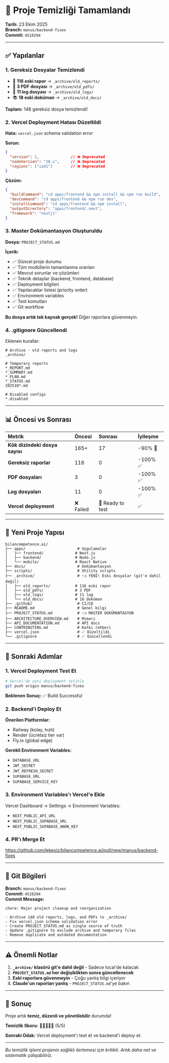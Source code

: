 # 🧹 Proje Temizliği Tamamlandı

**Tarih:** 23 Ekim 2025  
**Branch:** `manus/backend-fixes`  
**Commit:** `4510294`

---

## ✅ Yapılanlar

### 1. **Gereksiz Dosyalar Temizlendi**
- 📁 **116 eski rapor** → `_archive/old_reports/`
- 📄 **3 PDF dosyası** → `_archive/old_pdfs/`
- 📝 **11 log dosyası** → `_archive/old_logs/`
- 📚 **18 eski doküman** → `_archive/old_docs/`

**Toplam:** 148 gereksiz dosya temizlendi!

### 2. **Vercel Deployment Hatası Düzeltildi**
**Hata:** `vercel.json` schema validation error

**Sorun:**
```json
{
  "version": 2,              // ❌ Deprecated
  "nodeVersion": "20.x",     // ❌ Deprecated
  "regions": ["iad1"]        // ❌ Deprecated
}
```

**Çözüm:**
```json
{
  "buildCommand": "cd apps/frontend && npm install && npm run build",
  "devCommand": "cd apps/frontend && npm run dev",
  "installCommand": "cd apps/frontend && npm install",
  "outputDirectory": "apps/frontend/.next",
  "framework": "nextjs"
}
```

### 3. **Master Dokümantasyon Oluşturuldu**
**Dosya:** `PROJECT_STATUS.md`

**İçerik:**
- ✅ Güncel proje durumu
- ✅ Tüm modüllerin tamamlanma oranları
- ✅ Mevcut sorunlar ve çözümleri
- ✅ Teknik detaylar (backend, frontend, database)
- ✅ Deployment bilgileri
- ✅ Yapılacaklar listesi (priority order)
- ✅ Environment variables
- ✅ Test komutları
- ✅ Git workflow

**Bu dosya artık tek kaynak gerçek!** Diğer raporlara güvenmeyin.

### 4. **.gitignore Güncellendi**
Eklenen kurallar:
```gitignore
# Archive - old reports and logs
_archive/

# Temporary reports
*_REPORT.md
*_SUMMARY.md
*_PLAN.md
*_STATUS.md
202510*.md

# Disabled configs
*.disabled
```

---

## 📊 Öncesi vs Sonrası

| Metrik | Öncesi | Sonrası | İyileşme |
|:-------|:-------|:--------|:---------|
| **Kök dizindeki dosya sayısı** | 165+ | 17 | -90% 🎉 |
| **Gereksiz raporlar** | 116 | 0 | -100% ✅ |
| **PDF dosyaları** | 3 | 0 | -100% ✅ |
| **Log dosyaları** | 11 | 0 | -100% ✅ |
| **Vercel deployment** | ❌ Failed | 🔄 Ready to test | ✅ |

---

## 📁 Yeni Proje Yapısı

```
bilancompetence.ai/
├── apps/                       # Uygulamalar
│   ├── frontend/              # Next.js
│   ├── backend/               # Node.js
│   └── mobile/                # React Native
├── docs/                       # Dokümantasyon
├── scripts/                    # Utility scripts
├── _archive/                   # 👈 YENİ! Eski dosyalar (git'e dahil değil)
│   ├── old_reports/           # 116 eski rapor
│   ├── old_pdfs/              # 3 PDF
│   ├── old_logs/              # 11 log
│   └── old_docs/              # 18 doküman
├── .github/                    # CI/CD
├── README.md                   # Genel bilgi
├── PROJECT_STATUS.md           # 👈 MASTER DOKÜMANTASYON
├── ARCHITECTURE_OVERVIEW.md    # Mimari
├── API_DOCUMENTATION.md        # API docs
├── CONTRIBUTING.md             # Katkı rehberi
├── vercel.json                 # ✅ Düzeltildi
└── .gitignore                  # ✅ Güncellendi
```

---

## 🚀 Sonraki Adımlar

### 1. **Vercel Deployment Test Et**
```bash
# Vercel'de yeni deployment tetikle
git push origin manus/backend-fixes
```

**Beklenen Sonuç:** ✅ Build Successful

### 2. **Backend'i Deploy Et**
**Önerilen Platformlar:**
- Railway (kolay, hızlı)
- Render (ücretsiz tier var)
- Fly.io (global edge)

**Gerekli Environment Variables:**
- `DATABASE_URL`
- `JWT_SECRET`
- `JWT_REFRESH_SECRET`
- `SUPABASE_URL`
- `SUPABASE_SERVICE_KEY`

### 3. **Environment Variables'ı Vercel'e Ekle**
Vercel Dashboard → Settings → Environment Variables:
- `NEXT_PUBLIC_API_URL`
- `NEXT_PUBLIC_SUPABASE_URL`
- `NEXT_PUBLIC_SUPABASE_ANON_KEY`

### 4. **PR'ı Merge Et**
https://github.com/lekesiz/bilancompetence.ai/pull/new/manus/backend-fixes

---

## 📝 Git Bilgileri

**Branch:** `manus/backend-fixes`  
**Commit:** `4510294`  
**Commit Message:**
```
chore: Major project cleanup and reorganization

- Archive 148 old reports, logs, and PDFs to _archive/
- Fix vercel.json schema validation error
- Create PROJECT_STATUS.md as single source of truth
- Update .gitignore to exclude archive and temporary files
- Remove duplicate and outdated documentation
```

---

## ⚠️ Önemli Notlar

1. **`_archive/` klasörü git'e dahil değil** - Sadece local'de kalacak
2. **`PROJECT_STATUS.md` her değişiklikten sonra güncellenecek**
3. **Eski raporlara güvenmeyin** - Çoğu yanlış bilgi içeriyor
4. **Claude'un raporları yanlış** - `PROJECT_STATUS.md`'ye bakın

---

## 🎯 Sonuç

Proje artık **temiz, düzenli ve yönetilebilir** durumda! 

**Temizlik Skoru:** 🌟🌟🌟🌟🌟 (5/5)

**Sonraki Odak:** Vercel deployment'ı test et ve backend'i deploy et.

---

*Bu temizlik işlemi projenin sağlıklı ilerlemesi için kritikti. Artık daha net ve sistematik çalışabiliriz.*

